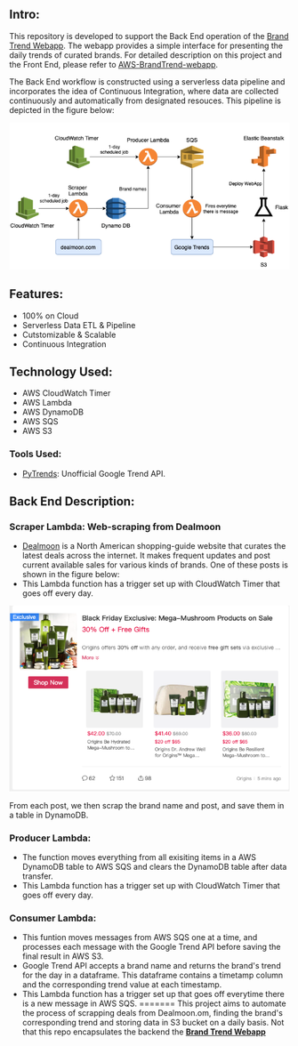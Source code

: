## Intro:
This repository is developed to support the Back End operation of the [Brand Trend Webapp](http://trend-flask-env.eba-ubjwp9wg.us-east-1.elasticbeanstalk.com/). The webapp provides a simple interface for presenting the daily trends of curated brands. For detailed description on this project and the Front End, please refer to [AWS-BrandTrend-webapp](https://github.com/MTang0728/AWS-BrandTrend-webapp). 

The Back End workflow is constructed using a serverless data pipeline and incorporates the idea of Continuous Integration, where data are collected continuously and automatically from designated resouces. This pipeline is depicted in the figure below:

![Fig 1](./Resources/flow.png)

## Features:
- 100% on Cloud
- Serverless Data ETL & Pipeline
- Cutstomizable & Scalable
- Continuous Integration

## Technology Used:
- AWS CloudWatch Timer
- AWS Lambda
- AWS DynamoDB
- AWS SQS 
- AWS S3

### Tools Used: 
- [PyTrends](https://pypi.org/project/pytrends/#caveats): Unofficial Google Trend API. 

## Back End Description:

### Scraper Lambda: Web-scraping from Dealmoon

- [Dealmoon](dealmoon.com) is a North American shopping-guide website that curates the latest deals across the internet. It makes frequent updates and post current available sales for various kinds of brands. One of these posts is shown in the figure below:
- This Lambda function has a trigger set up with CloudWatch Timer that goes off every day.

![Fig 2](./Resources/dealmoon.png)

From each post, we then scrap the brand name and post, and save them in a table in DynamoDB.

### Producer Lambda:
- The function moves everything from all exisiting items in a AWS DynamoDB table to AWS SQS and clears the DynamoDB table after data transfer.
- This Lambda function has a trigger set up with CloudWatch Timer that goes off every day.

### Consumer Lambda:
- This funtion moves messages from AWS SQS one at a time, and processes each message with the Google Trend API before saving the final result in AWS S3.
- Google Trend API accepts a brand name and returns the brand's trend for the day in a dataframe. This dataframe contains a timetamp column and the corresponding trend value at each timestamp.
- This Lambda function has a trigger set up that goes off everytime there is a new message in AWS SQS.
=======
This project aims to automate the process of scrapping deals from Dealmoon.om, finding the brand's corresponding trend and storing data in S3 bucket on a daily basis. Not that this repo encapsulates the backend the [**Brand Trend Webapp**](https://github.com/MTang0728/AWS-BrandTrend-webapp)
